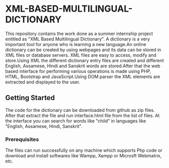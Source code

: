 # XML-BASED-MULTILINGUAL-DICTIONARY
This repository contains the work done as a summer internship project entitled as "XML Based Multilingual Dictionary".
A dictionary is a very important tool for anyone who is learning a new language.An online dictionary can be created by using webpages and its data can be stored in XML files or database servers. XML files are easy to access, modify and store.Using XML the different dictionary entry files are created and different English, Assamese, Hindi and Sanskrit words are stored.After that the web based interface for performing various operations is made using PHP, HTML, Bootstrap and JavaScript.Using DOM parser the XML elements are extracted and displayed to the user.
## Getting Started
The code for the dictionary can be downloaded from github as zip files. After that extract the file and run interface.html file from the list of files. At the interface you can search for words like "child" in languages like "English, Assamese, Hindi, Sanskrit".
### Prerequisites
The files can run successfully on any machine which supports Php code or download and install softwares like Wampp, Xampp or Microsft Webmatrix, etc.
